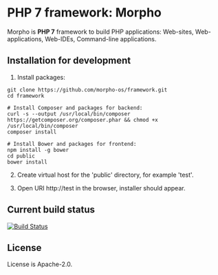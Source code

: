 # PHP 7 framework: Morpho

Morpho is **PHP 7** framework to build PHP applications: Web-sites, Web-applications, Web-IDEs, Command-line applications.


## Installation for development

1. Install packages:
```
git clone https://github.com/morpho-os/framework.git
cd framework

# Install Composer and packages for backend:
curl -s --output /usr/local/bin/composer https://getcomposer.org/composer.phar && chmod +x /usr/local/bin/composer
composer install

# Install Bower and packages for frontend:
npm install -g bower
cd public
bower install
```

2. Create virtual host for the 'public' directory, for example 'test'.

3. Open URI http://test in the browser, installer should appear.


## Current build status

[![Build Status](https://travis-ci.org/morpho-os/framework.svg?branch=master)](https://travis-ci.org/morpho-os/framework)


## License

License is Apache-2.0.

